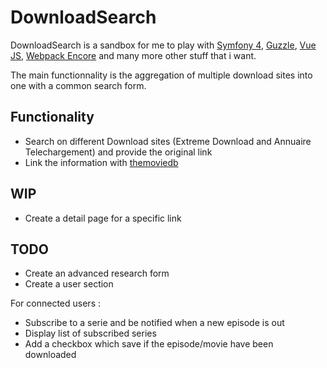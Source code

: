 # DownloadSearch

DownloadSearch is a sandbox for me to play with [Symfony 4](https://symfony.com/), [Guzzle](http://docs.guzzlephp.org/en/stable/), [Vue JS](https://vuejs.org/), [Webpack Encore](https://symfony.com/doc/current/frontend.html) and many more other stuff that i want.

The main functionnality is the aggregation of multiple download sites into one with a common search form.

## Functionality
* Search on different Download sites (Extreme Download and Annuaire Telechargement) and provide the original link
* Link the information with [themoviedb](https://www.themoviedb.org/?language=fr)

## WIP 
* Create a detail page for a specific link

## TODO
* Create an advanced research form
* Create a user section

For connected users : 
* Subscribe to a serie and be notified when a new episode is out
* Display list of subscribed series
* Add a checkbox which save if the episode/movie have been downloaded
